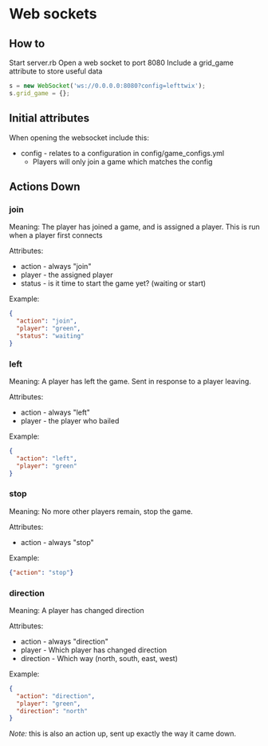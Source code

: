 # Web sockets

## How to

Start server.rb
Open a web socket to port 8080
Include a grid_game attribute to store useful data

```javascript
s = new WebSocket('ws://0.0.0.0:8080?config=lefttwix');
s.grid_game = {};
```

## Initial attributes

When opening the websocket include this:

* config - relates to a configuration in config/game_configs.yml
  * Players will only join a game which matches the config

## Actions Down

### join

Meaning:
The player has joined a game, and is assigned a player.
This is run when a player first connects

Attributes:
* action - always "join"
* player - the assigned player
* status - is it time to start the game yet? (waiting or start)

Example:
```json
{
  "action": "join",
  "player": "green",
  "status": "waiting"
}
```

### left

Meaning:
A player has left the game.
Sent in response to a player leaving.

Attributes:
* action - always "left"
* player - the player who bailed

Example:
```json
{
  "action": "left",
  "player": "green"
}
```

### stop

Meaning:
No more other players remain, stop the game.

Attributes:
* action - always "stop"

Example:
```json
{"action": "stop"}
```

### direction

Meaning: 
A player has changed direction

Attributes:
* action - always "direction"
* player - Which player has changed direction
* direction - Which way (north, south, east, west)

Example:
```json
{
  "action": "direction",
  "player": "green",
  "direction": "north"
}
```

_Note:_ this is also an action up, sent up exactly the way it came down.


